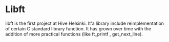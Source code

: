 # Libft 
libft is the first project at Hive Helsinki. It'a library include reimplementation of certain C standard library function.
It has grown over time with the addition of more practical functions (like ft_printf , get_next_line).
